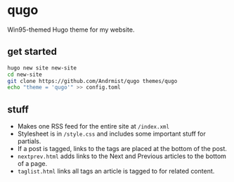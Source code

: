 # qugo

Win95-themed Hugo theme for my website.

## get started
<!-- cp themes/qugo/static/style.css static/ -->

```sh
hugo new site new-site
cd new-site
git clone https://github.com/Andrmist/qugo themes/qugo
echo "theme = 'qugo'" >> config.toml
```

## stuff

- Makes one RSS feed for the entire site at `/index.xml`
- Stylesheet is in `/style.css` and includes some important stuff for partials.
- If a post is tagged, links to the tags are placed at the bottom of the post.
- `nextprev.html` adds links to the Next and Previous articles to the bottom of a page.
- `taglist.html` links all tags an article is tagged to for related content.

